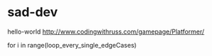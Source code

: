 # sad-dev


hello-world
http://www.codingwithruss.com/gamepage/Platformer/


for i in range(loop_every_single_edgeCases)
